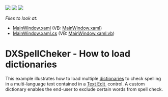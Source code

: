 <!-- default badges list -->
![](https://img.shields.io/endpoint?url=https://codecentral.devexpress.com/api/v1/VersionRange/128608108/16.1.4%2B)
[![](https://img.shields.io/badge/Open_in_DevExpress_Support_Center-FF7200?style=flat-square&logo=DevExpress&logoColor=white)](https://supportcenter.devexpress.com/ticket/details/T471320)
[![](https://img.shields.io/badge/📖_How_to_use_DevExpress_Examples-e9f6fc?style=flat-square)](https://docs.devexpress.com/GeneralInformation/403183)
<!-- default badges end -->
<!-- default file list -->
*Files to look at*:

* [MainWindow.xaml](./CS/SpellingDictionaryExample/MainWindow.xaml) (VB: [MainWindow.xaml](./VB/SpellingDictionaryExample/MainWindow.xaml))
* [MainWindow.xaml.cs](./CS/SpellingDictionaryExample/MainWindow.xaml.cs) (VB: [MainWindow.xaml.vb](./VB/SpellingDictionaryExample/MainWindow.xaml.vb))
<!-- default file list end -->
# DXSpellCheker - How to load dictionaries


This example illustrates how to load multiple <a href="http://help.devexpress.com/#WPF/CustomDocument8945">dictionaries</a> to check spelling in a multi-language text contained in a <a href="http://help.devexpress.com/#WPF/CustomDocument6165">Text Edit </a> control. A custom dictionary enables the end-user to exclude certain words from spell check. 

<br/>


